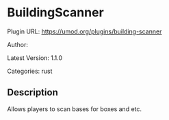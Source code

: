 # BuildingScanner

Plugin URL: https://umod.org/plugins/building-scanner

Author: 

Latest Version: 1.1.0

Categories: rust

## Description

Allows players to scan bases for boxes and etc.

